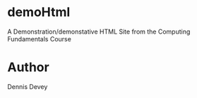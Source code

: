# demoHtml
A Demonstration/demonstative HTML Site from the Computing Fundamentals Course

# Author
Dennis Devey
